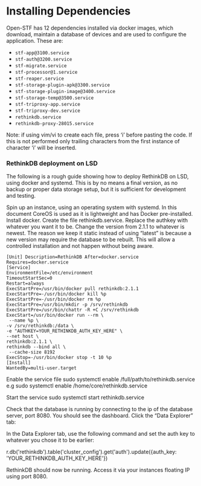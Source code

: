 # Installing Dependencies #

Open-STF has 12 dependencies installed via docker images, which download, maintain a database of devices and are used to configure the application. These are:

  * `stf-app@3100.service`
  * `stf-auth@3200.service`
  * `stf-migrate.service`
  * `stf-processor@1.service`
  * `stf-reaper.service`
  * `stf-storage-plugin-apk@3300.service`
  * `stf-storage-plugin-image@3400.service`
  * `stf-storage-temp@3500.service`
  * `stf-triproxy-app.service`
  * `stf-triproxy-dev.service`
  * `rethinkdb.service`
  * `rethinkdb-proxy-28015.service`
  
  Note: if using vim/vi to create each file, press ‘i’ before pasting the code. If this is not performed only trailing characters from the first instance of character ‘i’ will be inserted.
  
### RethinkDB deployment on LSD ###

The following is a rough guide showing how to deploy RethinkDB on LSD, using docker and systemd. This is by no means a final version, as no backup or proper data storage setup, but it is sufficient for development and testing.

Spin up an instance, using an operating system with systemd. In this document CoreOS is used as it is lightweight and has Docker pre-installed.
Install docker.
Create the file rethinkdb.service. Replace the authkey with whatever you want it to be. Change the version from 2.1.1 to whatever is newest. The reason we keep it static instead of using “latest” is because a new version may require the database to be rebuilt. This will allow a controlled installation and not happen without being aware.

` [Unit]
Description=RethinkDB
After=docker.service
Requires=docker.service `  
`[Service] `  
`EnvironmentFile=/etc/environment`  
`TimeoutStartSec=0`  
`Restart=always `  
`ExecStartPre=/usr/bin/docker pull rethinkdb:2.1.1`  
`ExecStartPre=-/usr/bin/docker kill %p`  
`ExecStartPre=-/usr/bin/docker rm %p `  
`ExecStartPre=/usr/bin/mkdir -p /srv/rethinkdb  `
`ExecStartPre=/usr/bin/chattr -R +C /srv/rethinkdb`   
`ExecStart=/usr/bin/docker run --rm \ `  
 ` --name %p \`  
  `-v /srv/rethinkdb:/data \`  
  `-e "AUTHKEY=YOUR_RETHINKDB_AUTH_KEY_HERE" \ `  
  `--net host \`  
  `rethinkdb:2.1.1 \`  
  `rethinkdb --bind all \`  
   ` --cache-size 8192`  
`ExecStop=-/usr/bin/docker stop -t 10 %p `  
`[Install]`  
`WantedBy=multi-user.target `  

Enable the service file
sudo systemctl enable /full/path/to/rethinkdb.service
e.g	sudo systemctl enable /home/core/rethinkdb.service

Start the service
sudo systemctl start rethinkdb.service

Check that the database is running by connecting to the ip of the database server, port 8080. You should see the dashboard. Click the “Data Explorer” tab:


In the Data Explorer tab, use the following command and set the auth key to whatever you chose it to be earlier:

r.db('rethinkdb').table('cluster_config').get('auth').update({auth_key: 'YOUR_RETHINKDB_AUTH_KEY_HERE'})

RethinkDB should now be running. Access it via your instances floating IP using port 8080.


